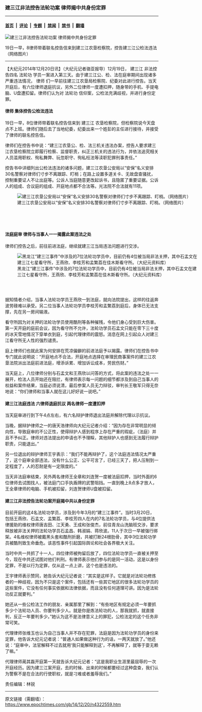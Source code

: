 ### 建三江非法控告法轮功案 律师揭中共身份定罪

---

#### [首页](../../../..?n4322559) &nbsp;|&nbsp; [评论](../../../../../epoch-comment?n4322559) &nbsp;|&nbsp; [专题](../../../../../epoch-special?n4322559) &nbsp;|&nbsp; [禁闻](../../../../../epoch-news?n4322559) &nbsp;|&nbsp; [禁书](../../../../../books?n4322559) &nbsp;|&nbsp; [翻墙](https://github.com/gfw-breaker/nogfw/blob/master/README.md?n4322559)


<div><img alt="建三江非法控告法轮功案 律师揭中共身份定罪" class="attachment-djy_600_400 size-djy_600_400 wp-post-image" src="https://i.epochtimes.com/assets/uploads/2014/12/141218220240941-600x400.jpg"/>
<div class="caption">
 <p>
  19日一早，8律师带着联名控告信来到建三江农垦检察院，控告建三江公检法违法（网络图片）
 </p>
</div></div><hr/><div class="post_content" id="artbody" itemprop="articleBody">
 <!-- article content begin -->
 <p>
  【大纪元2014年12月20日讯】（大纪元记者骆亚报导）12月19日，
  <ok href="https://www.epochtimes.com/gb/tag/%E5%BB%BA%E4%B8%89%E6%B1%9F.html">
   建三江
  </ok>
  非法控告四名
  <ok href="https://www.epochtimes.com/gb/tag/%E6%B3%95%E8%BD%AE%E5%8A%9F.html">
   法轮功
  </ok>
  学员一案进入第三天。由于建三江公、检、法在庭审期间出现诸多严重违法情况，
  <ok href="https://www.epochtimes.com/gb/tag/%E5%BE%8B%E5%B8%88.html">
   律师
  </ok>
  们一早前往建三江农垦局检察院、纪委对此进行控告。当天开庭后，有六位律师退庭抗议，另外二位律师一度遭扣押，随身带的手机、手提电脑、U盘遭扣留。律师们认为对
  <ok href="https://www.epochtimes.com/gb/tag/%E6%B3%95%E8%BD%AE%E5%8A%9F.html">
   法轮功
  </ok>
  信仰案，公检法充满歧视，并进行身份定罪。
 </p>
 <p>
  <h4>
   <ok href="https://www.epochtimes.com/gb/tag/%E5%BE%8B%E5%B8%88.html">
    律师
   </ok>
   集体控告公检法违法
  </h4>
  <p>
   19日一早，8位律师带着联名控告信来到
   <ok href="https://www.epochtimes.com/gb/tag/%E5%BB%BA%E4%B8%89%E6%B1%9F.html">
    建三江
   </ok>
   农垦检察院，但检察院说今天盘点不上班。律师们随后去了当地纪委，纪委出来一个姓彭的主任进行接待，并接受了律师的联名控告信。
  </p>
  <p>
   律师们在控告书中说：“建三江农垦公、检、法三机关违法办案，控告人要求建三江农垦检察院立即履行检察、监督职责，纠正三机关的违法行为，并依法追究相关人员滥用职权、徇私舞弊、玩忽职守、徇私枉法等渎职犯罪刑事责任。”
  </p>
  <p>
   控告书中详细列出公检法违法的诸多问题，建三江农垦公安局以“安保”名义安排30名警察对律师们寸步不离跟踪、盯梢；在路上设置多道关卡、无故盘查骚扰，控制重要证人不让出庭等。公诉人当庭随意更改起诉书，且隐匿了重要证据。公诉人的组成、合议庭的组成、开庭地点都不合法等。光法院不合法就有11项。
  </p>
  <p>
   <figure aria-describedby="caption-attachment-5809784" class="wp-caption aligncenter" id="attachment_5809784" style="width: 600px">
    <ok href=" https://i.epochtimes.com/assets/uploads/2014/12/141218220059941-600x450.jpg" rel="noreferrer noopener" target="_blank">
     <img alt="建三江农垦公安局以“安保”名义安排30名警察对律师们寸步不离跟踪、盯梢。（网络图片）" class="size-large wp-image-5809784" src="https://i.epochtimes.com/assets/uploads/2014/12/141218220059941-600x450.jpg" title="建三江农垦公安局以“安保”名义安排30名警察对律师们寸步不离跟踪、盯梢。（网络图片）"/>
    </ok>
    <br/><figcaption class="wp-caption-text" id="caption-attachment-5809784">
     建三江农垦公安局以“安保”名义安排30名警察对律师们寸步不离跟踪、盯梢。（网络图片）
    </figcaption><br/>
   </figure><br/>
   <br/>
   <ok href=" https://i.epochtimes.com/assets/uploads/2014/12/141218161119941-600x800.jpg" rel="noreferrer noopener" target="_blank">
    <img alt="" class="size-large wp-image-5809796" src="https://i.epochtimes.com/assets/uploads/2014/12/141218161119941-600x800.jpg" title=""/>
   </ok>
  </p>
  <p>
   <h4>
    法庭庭审 律师与当事人一一揭露此案违法之处
   </h4>
   <p>
    律师们控告之后，前往前进法庭，继续就建三江当局违法问题进行交涉。
   </p>
   <figure aria-describedby="caption-attachment-5809817" class="wp-caption aligncenter" id="attachment_5809817" style="width: 600px">
    <ok href=" https://i.epochtimes.com/assets/uploads/2014/12/141218163607941-600x325.jpg" rel="noreferrer noopener" target="_blank">
     <img alt="黑龙江“建三江事件”中涉及的7位法轮功学员中，目前仍有4位被当局非法关押，其中石孟文在建三江七星看守所，王燕欣、李桂芳和孟繁荔在佳木斯看守所。（大纪元资料库）" class="size-large wp-image-5809817" src="https://i.epochtimes.com/assets/uploads/2014/12/141218163607941-600x325.jpg" title="黑龙江“建三江事件”中涉及的7位法轮功学员中，目前仍有4位被当局非法关押，其中石孟文在建三江七星看守所，王燕欣、李桂芳和孟繁荔在佳木斯看守所。（大纪元资料库）"/>
    </ok>
    <br/><figcaption class="wp-caption-text" id="caption-attachment-5809817">
     黑龙江“建三江事件”中涉及的7位法轮功学员中，目前仍有4位被当局非法关押，其中石孟文在建三江七星看守所，王燕欣、李桂芳和孟繁荔在佳木斯看守所。（大纪元资料库）
    </figcaption><br/>
   </figure><br/>
   <p>
    据知情者介绍，当事人法轮功学员王燕欣一到法庭，就向法院提出，这样的往返奔波劳碌难以承受。另二位当事人法轮功学员李桂芳和孟繁荔到庭后，身体已无法支撑，先在另一房间输液。
   </p>
   <p>
    看守所因为对关押的法轮功学员使用酷刑等各种摧残，令他们身心受到巨大伤害。第一天开庭的庭前会议，因为看守所不允许，法轮功学员石孟文只能在零下三十度的冰天雪地情况下穿单衣到庭，引起代理律师的震怒。消息在网上引起众人对建三江看守所无人性的强烈谴责。
   </p>
   <p>
    庭上律师们也就此案为何安排在荒凉偏僻的前进法庭予以揭露。律师们在控告书中专门就此说明说：“开庭地点不合法，开庭地点选择在审理民商事案件的建三江农垦法院派出法庭前进法庭，增添诉累、增加诉讼成本，劳民伤财。”
   </p>
   <p>
    当天庭上，八位律师分别与石孟文和王燕欣以问答的方式，将此案的违法之处一一展开，检法人员开始还在阻拦，有律师表示每一问题的细节都涉及到自己当事人的权益和案件结果，当庭必须说清，最后参案人员无力辩驳，审判长王敬军只得无奈地说：“你们律师和当事人就在这儿好好说一说吧。”
   </p>
   <p>
    <h4>
     建三江法庭违法 六律师退庭抗议 两名律师一度遭扣押
    </h4>
    <p>
     当天庭审进行到下午4点左右，有六名辩护律师退出法庭并解除代理以示抗议。
    </p>
    <p>
     当晚，据辩护律师之一的唐天浩律师向大纪元记者介绍：“因为存在非常明显的倾向性，导致庭审的不公正性，使得辩护人感到程序上存在严重的瑕疵，（法庭）并且不予纠正。律师对违法提出的申请也不予理睬，其他辩护人也感到无法履行辩护职责，只能退出。”
    </p>
    <p>
     另一位退出的辩护律师王宇表示：“我们不能再辩护了，这个法庭违法情况太严重了，这个庭审全部违法，没有什么公正、公平可言了，已经三天了，把人压制到一定程度了，人的忍耐是有一定限度的。”
    </p>
    <p>
     当天非法庭审结束，另外两名律师王全章和刘连贺一度被法庭扣押，当时外面的6位律师去试图找人，被法庭门口手执盾牌的武警阻挡。一直到晚上8点多才放人，王全章律师的电脑、手机被扣留，刘连贺律师U盘被扣留。
    </p>
    <p>
     <h4>
      建三江非法控告法轮功案开庭揭中共以身份定罪
     </h4>
     <p>
      目前开庭的这4名法轮功学员，涉及到今年3月的“建三江事件”。当时3月20日，包括王燕欣、石孟文、孟繁荔、李桂芳四人在内的7名法轮功学员，与4位提供法律援助的维权律师唐吉田、江天勇、王成和张俊杰，前往青龙山洗脑班交涉，要求释放被非法关押的法轮功学员石孟昌、韩淑娟、蒋欣波。11人于次日一早被强行绑架。4名维权律师被戴黑头套和酷刑折磨，共被打断24根肋骨，其中3位法轮功学员被酷刑致生命垂危。该恶性事件引起国际舆论和社会各界极大关注。
     </p>
     <p>
      当时中共一共抓了十一人，四位律师被拘留后放了，四位法轮功学员一直被关押至今，现在中共还试图对他们判刑。有律师表示他们参与的是同一活动，这是以身份定罪，不是以行为定罪，仅从这一点上讲，这个也是违法的。
     </p>
     <p>
      王宇律师表示赞同，她告诉大纪元记者说：“其实是这样子。它就是对法轮功修炼者的一种歧视，因为不只是这个案件，包括还有一些其它地区的很多法轮功学员的这些案件，它没有任何事实依据和法律依据，而且没有任何道理可讲。因为是法轮功反正就要判。”
     </p>
     <p>
      她还从一些公检法工作的朋友、亲属那里了解到：“有些地区有规定必须一年要抓多少个法轮功人员、你要判多少人。就是你是炼法轮功的人，那我就抓，就直接判，反正一年要判多少。”她认为这不是法律意义上的罪犯，公检法定的这个任务非常可笑。
     </p>
     <p>
      代理律师张维玉也认为自己当事人并不存在犯罪，法庭是因为法轮功学员的身份来定罪，他告诉大纪元记者说：“普通人如果做这种行为的话，一两天就放了。”他还说：“庭审中，法官解释不过去就用‘我只能解释到这’，不再解释了，就等于耍无赖了嘛。”
     </p>
     <p>
      代理律师蔺其磊开庭第一天就告诉大纪元记者：“这是我职业生涯里最屈辱的一次开庭经历。因为建三江案开庭，去的时候、出来的时候都要经过这种盘查，我们认为警察不是在合法的行使职权，就是刁难或者羞辱我们。”
     </p>
     <p>
      责任编辑：林锐
     </p>
     <!-- article content end -->
     <div id="below_article_ad">
     </div>
    </p>
   </p>
  </p>
 </p>
</div>


---

原文链接（需翻墙）：https://www.epochtimes.com/gb/14/12/20/n4322559.htm